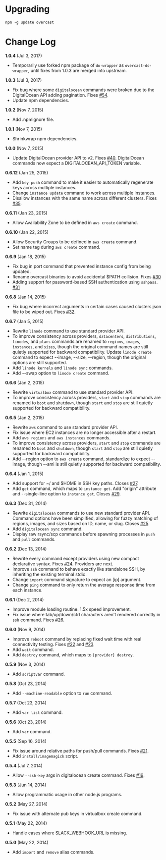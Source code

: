 # Upgrading

```
npm -g update overcast
```

# Change Log

**1.0.4** (Jul 3, 2017)

- Temporarily use forked npm package of `do-wrapper` as `overcast-do-wrapper`, until fixes from 1.0.3 are merged into upstream.

**1.0.3** (Jul 3, 2017)

- Fix bug where some `digitalocean` commands were broken due to the DigitalOcean API adding pagination. Fixes [#54](https://github.com/andrewchilds/overcast/issues/54).
- Update npm dependencies.

**1.0.2** (Nov 7, 2015)

- Add .npmignore file.

**1.0.1** (Nov 7, 2015)

- Shrinkwrap npm dependencies.

**1.0.0** (Nov 7, 2015)

- Update DigitalOcean provider API to v2. Fixes [#40](https://github.com/andrewchilds/overcast/issues/40). DigitalOcean commands now expect a DIGITALOCEAN_API_TOKEN variable.

**0.6.12** (Jan 25, 2015)

- Add `key push` command to make it easier to automatically regenerate keys across multiple instances.
- Change `instance update` command to work across multiple instances.
- Disallow instances with the same name across different clusters. Fixes [#35](https://github.com/andrewchilds/overcast/issues/35).

**0.6.11** (Jan 23, 2015)

- Allow Availability Zone to be defined in `aws create` command.

**0.6.10** (Jan 22, 2015)

- Allow Security Groups to be defined in `aws create` command.
- Set name tag during `aws create` command.

**0.6.9** (Jan 18, 2015)

- Fix bug in port command that prevented instance config from being updated.
- Rename overcast binaries to avoid accidental $PATH collision. Fixes [#30](https://github.com/andrewchilds/overcast/issues/30)
- Adding support for password-based SSH authentication using `sshpass`. [#31](https://github.com/andrewchilds/overcast/pull/31)

**0.6.8** (Jan 14, 2015)

- Fix bug where incorrect arguments in certain cases caused clusters.json file to be wiped out. Fixes [#32](https://github.com/andrewchilds/overcast/issues/32).

**0.6.7** (Jan 5, 2015)

- Rewrite `linode` command to use standard provider API.
- To improve consistency across providers, `datacenters`, `distributions`, `linodes`, and `plans` commands are renamed to `regions`, `images`, `instances`, and `sizes`, though the original command names are still quietly supported for backward compatibility. Update `linode create` command to expect --image, --size, --region, though the original options are still supported.
- Add `linode kernels` and `linode sync` commands.
- Add --swap option to `linode create` command.

**0.6.6** (Jan 2, 2015)

- Rewrite `virtualbox` command to use standard provider API.
- To improve consistency across providers, `start` and `stop` commands are renamed to `boot` and `shutdown`, though `start` and `stop` are still quietly supported for backward compatibility.

**0.6.5** (Jan 2, 2015)

- Rewrite `aws` command to use standard provider API.
- Fix issue where EC2 instances are no longer accessible after a restart.
- Add `aws regions` and `aws instances` commands.
- To improve consistency across providers, `start` and `stop` commands are renamed to `boot` and `shutdown`, though `start` and `stop` are still quietly supported for backward compatibility.
- Add --region option to `aws create` command, standardize to expect --image, though --ami is still quietly supported for backward compatibility.

**0.6.4** (Jan 1, 2015)

- Add support for ~/ and $HOME in SSH key paths. Closes [#27](https://github.com/andrewchilds/overcast/issues/27).
- Add `get` command, which maps to `instance get`. Add "origin" attribute and --single-line option to `instance get`. Closes [#29](https://github.com/andrewchilds/overcast/issues/29).

**0.6.3** (Dec 31, 2014)

- Rewrite `digitalocean` commands to use new standard provider API. Command options have been simplified, allowing for fuzzy matching of regions, images, and sizes based on ID, name, or slug. Closes [#25](https://github.com/andrewchilds/overcast/issues/25).
- Add `digitalocean sync` command.
- Display raw rsync/scp commands before spawning processes in `push` and `pull` commands.

**0.6.2** (Dec 13, 2014)

- Rewrite every command except providers using new compact declarative syntax. Fixes [#24](https://github.com/andrewchilds/overcast/issues/24). Providers are next.
- Improve `ssh` command to behave exactly like standalone SSH, by inheriting the existing terminal stdio.
- Change `import` command signature to expect an [ip] argument.
- Change `ping` command to only return the average response time from each instance.

**0.6.1** (Dec 2, 2014)

- Improve module loading routine. 1.5x speed improvement.
- Fix issue where tab/up/down/ctrl characters aren't rendered correctly in `ssh` command. Fixes [#26](https://github.com/andrewchilds/overcast/issues/26).

**0.6.0** (Nov 9, 2014)

- Improve `reboot` command by replacing fixed wait time with real connectivity testing. Fixes [#22](https://github.com/andrewchilds/overcast/issues/22) and [#23](https://github.com/andrewchilds/overcast/issues/23).
- Add `wait` command.
- Add `destroy` command, which maps to `[provider] destroy`.

**0.5.9** (Nov 3, 2014)

- Add `scriptvar` command.

**0.5.8** (Oct 23, 2014)

- Add `--machine-readable` option to `run` command.

**0.5.7** (Oct 23, 2014)

- Add `var list` command.

**0.5.6** (Oct 23, 2014)

- Add `var` command.

**0.5.5** (Sep 16, 2014)

- Fix issue around relative paths for push/pull commands. Fixes [#21](https://github.com/andrewchilds/overcast/issues/21).
- Add `install/imagemagick` script.

**0.5.4** (Jul 7, 2014)

- Allow `--ssh-key` args in digitalocean create command. Fixes [#19](https://github.com/andrewchilds/overcast/issues/19).

**0.5.3** (Jun 14, 2014)

- Allow programmatic usage in other node.js programs.

**0.5.2** (May 27, 2014)

- Fix issue with alternate pub keys in virtualbox create command.

**0.5.1** (May 22, 2014)

- Handle cases where SLACK_WEBHOOK_URL is missing.

**0.5.0** (May 22, 2014)

- Add `import` and `remove` alias commands.
